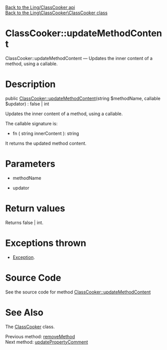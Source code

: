 [Back to the Ling/ClassCooker api](https://github.com/lingtalfi/ClassCooker/blob/master/doc/api/Ling/ClassCooker.md)<br>
[Back to the Ling\ClassCooker\ClassCooker class](https://github.com/lingtalfi/ClassCooker/blob/master/doc/api/Ling/ClassCooker/ClassCooker.md)


ClassCooker::updateMethodContent
================



ClassCooker::updateMethodContent — Updates the inner content of a method, using a callable.




Description
================


public [ClassCooker::updateMethodContent](https://github.com/lingtalfi/ClassCooker/blob/master/doc/api/Ling/ClassCooker/ClassCooker/updateMethodContent.md)(string $methodName, callable $updator) : false | int




Updates the inner content of a method, using a callable.

The callable signature is:
- fn ( string innerContent ): string

It returns the updated method content.




Parameters
================


- methodName

    

- updator

    


Return values
================

Returns false | int.


Exceptions thrown
================

- [Exception](http://php.net/manual/en/class.exception.php).&nbsp;







Source Code
===========
See the source code for method [ClassCooker::updateMethodContent](https://github.com/lingtalfi/ClassCooker/blob/master/ClassCooker.php#L652-L690)


See Also
================

The [ClassCooker](https://github.com/lingtalfi/ClassCooker/blob/master/doc/api/Ling/ClassCooker/ClassCooker.md) class.

Previous method: [removeMethod](https://github.com/lingtalfi/ClassCooker/blob/master/doc/api/Ling/ClassCooker/ClassCooker/removeMethod.md)<br>Next method: [updatePropertyComment](https://github.com/lingtalfi/ClassCooker/blob/master/doc/api/Ling/ClassCooker/ClassCooker/updatePropertyComment.md)<br>

